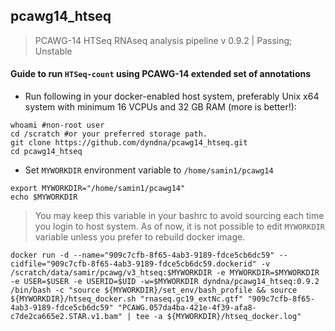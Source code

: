 ## pcawg14_htseq

>PCAWG-14 HTSeq RNAseq analysis pipeline
>v 0.9.2 | Passing; Unstable

#### Guide to run `HTSeq-count` using PCAWG-14 extended set of annotations

*   Run following in your docker-enabled host system, preferably Unix x64 system with minimum 16 VCPUs and 32 GB RAM (more is better!):

```
whoami #non-root user
cd /scratch #or your preferred storage path.
git clone https://github.com/dyndna/pcawg14_htseq.git
cd pcawg14_htseq
```

*   Set `MYWORKDIR` environment variable to `/home/samin1/pcawg14`

```
export MYWORKDIR="/home/samin1/pcawg14"
echo $MYWORKDIR
```

>You may keep this variable in your bashrc to avoid sourcing each time you login to host system. As of now, it is not possible to edit `MYWORKDIR` variable unless you prefer to rebuild docker image.

```
docker run -d --name="909c7cfb-8f65-4ab3-9189-fdce5cb6dc59" --cidfile="909c7cfb-8f65-4ab3-9189-fdce5cb6dc59.dockerid" -v /scratch/data/samir/pcawg/v3_htseq:$MYWORKDIR -e MYWORKDIR=$MYWORKDIR -e USER=$USER -e USERID=$UID -w=$MYWORKDIR dyndna/pcawg14_htseq:0.9.2 /bin/bash -c "source ${MYWORKDIR}/set_env/bash_profile && source ${MYWORKDIR}/htseq_docker.sh "rnaseq.gc19_extNc.gtf" "909c7cfb-8f65-4ab3-9189-fdce5cb6dc59" "PCAWG.057da4ba-421e-4f39-afa8-c7de2ca665e2.STAR.v1.bam" | tee -a ${MYWORKDIR}/htseq_docker.log"

```
